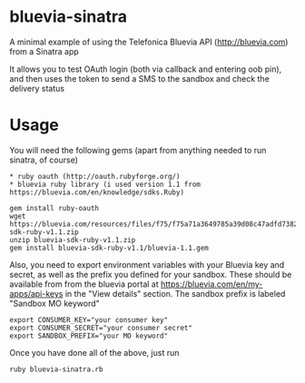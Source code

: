 # bluevia-sinatra

A minimal example of using the Telefonica Bluevia API (http://bluevia.com) from a Sinatra app

It allows you to test OAuth login (both via callback and entering oob pin), and then uses the token to send a SMS to the sandbox and check the delivery status

# Usage

You will need the following gems (apart from anything needed to run sinatra, of course)

    * ruby oauth (http://oauth.rubyforge.org/)
    * bluevia ruby library (i used version 1.1 from https://bluevia.com/en/knowledge/sdks.Ruby) 

    gem install ruby-oauth
    wget https://bluevia.com/resources/files/f75/f75a71a3649785a39d08c47adfd7382c/bluevia-sdk-ruby-v1.1.zip
    unzip bluevia-sdk-ruby-v1.1.zip
    gem install bluevia-sdk-ruby-v1.1/bluevia-1.1.gem

Also, you need to export environment variables with your Bluevia key and secret, as well as the prefix you defined for your sandbox. These should be available from from the bluevia portal at https://bluevia.com/en/my-apps/api-keys in the "View details" section. The sandbox prefix is labeled "Sandbox MO keyword"

    export CONSUMER_KEY="your consumer key"
    export CONSUMER_SECRET="your consumer secret"
    export SANDBOX_PREFIX="your MO keyword"

Once you have done all of the above, just run

    ruby bluevia-sinatra.rb